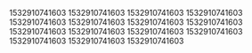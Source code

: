 1532910741603
1532910741603
1532910741603
1532910741603
1532910741603
1532910741603
1532910741603
1532910741603
1532910741603
1532910741603
1532910741603
1532910741603
1532910741603
1532910741603
1532910741603